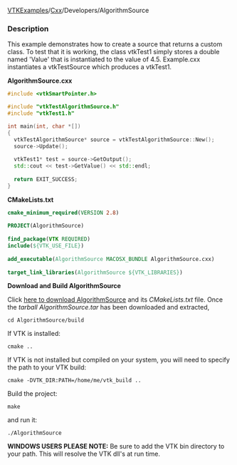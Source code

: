 [VTKExamples](/home/)/[Cxx](/Cxx)/Developers/AlgorithmSource

### Description
This example demonstrates how to create a source that returns a custom class. To test that it is working, the class vtkTest1 simply stores a double named 'Value' that is instantiated to the value of 4.5. Example.cxx instantiates a vtkTestSource which produces a vtkTest1.

**AlgorithmSource.cxx**
```c++
#include <vtkSmartPointer.h>

#include "vtkTestAlgorithmSource.h"
#include "vtkTest1.h"

int main(int, char *[])
{
  vtkTestAlgorithmSource* source = vtkTestAlgorithmSource::New();
  source->Update();
  
  vtkTest1* test = source->GetOutput();
  std::cout << test->GetValue() << std::endl;
  
  return EXIT_SUCCESS;
}
```
**CMakeLists.txt**
```cmake
cmake_minimum_required(VERSION 2.8)
 
PROJECT(AlgorithmSource)
 
find_package(VTK REQUIRED)
include(${VTK_USE_FILE})
 
add_executable(AlgorithmSource MACOSX_BUNDLE AlgorithmSource.cxx)
 
target_link_libraries(AlgorithmSource ${VTK_LIBRARIES})
```

**Download and Build AlgorithmSource**

Click [here to download AlgorithmSource](https://github.com/lorensen/VTKWikiExamplesTarballs/raw/master/AlgorithmSource.tar) and its *CMakeLists.txt* file.
Once the *tarball AlgorithmSource.tar* has been downloaded and extracted,
```
cd AlgorithmSource/build 
```
If VTK is installed:
```
cmake ..
```
If VTK is not installed but compiled on your system, you will need to specify the path to your VTK build:
```
cmake -DVTK_DIR:PATH=/home/me/vtk_build ..
```
Build the project:
```
make
```
and run it:
```
./AlgorithmSource
```
**WINDOWS USERS PLEASE NOTE:** Be sure to add the VTK bin directory to your path. This will resolve the VTK dll's at run time.


